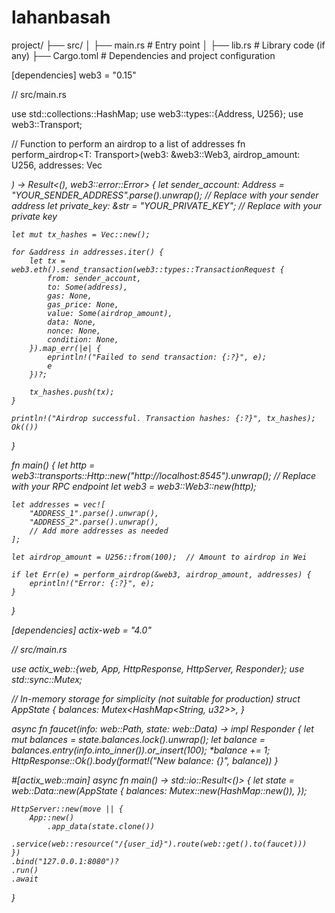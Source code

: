 # lahanbasah
project/
├── src/
│   ├── main.rs       # Entry point
│   ├── lib.rs        # Library code (if any)
├── Cargo.toml        # Dependencies and project configuration

[dependencies]
web3 = "0.15"

// src/main.rs

use std::collections::HashMap;
use web3::types::{Address, U256};
use web3::Transport;

// Function to perform an airdrop to a list of addresses
fn perform_airdrop<T: Transport>(web3: &web3::Web3<T>, airdrop_amount: U256, addresses: Vec<Address>) -> Result<(), web3::error::Error> {
    let sender_account: Address = "YOUR_SENDER_ADDRESS".parse().unwrap();  // Replace with your sender address
    let private_key: &str = "YOUR_PRIVATE_KEY";  // Replace with your private key

    let mut tx_hashes = Vec::new();
    
    for &address in addresses.iter() {
        let tx = web3.eth().send_transaction(web3::types::TransactionRequest {
            from: sender_account,
            to: Some(address),
            gas: None,
            gas_price: None,
            value: Some(airdrop_amount),
            data: None,
            nonce: None,
            condition: None,
        }).map_err(|e| {
            eprintln!("Failed to send transaction: {:?}", e);
            e
        })?;
        
        tx_hashes.push(tx);
    }

    println!("Airdrop successful. Transaction hashes: {:?}", tx_hashes);
    Ok(())
}

fn main() {
    let http = web3::transports::Http::new("http://localhost:8545").unwrap();  // Replace with your RPC endpoint
    let web3 = web3::Web3::new(http);

    let addresses = vec![
        "ADDRESS_1".parse().unwrap(),
        "ADDRESS_2".parse().unwrap(),
        // Add more addresses as needed
    ];

    let airdrop_amount = U256::from(100);  // Amount to airdrop in Wei

    if let Err(e) = perform_airdrop(&web3, airdrop_amount, addresses) {
        eprintln!("Error: {:?}", e);
    }
}

[dependencies]
actix-web = "4.0"

// src/main.rs

use actix_web::{web, App, HttpResponse, HttpServer, Responder};
use std::sync::Mutex;

// In-memory storage for simplicity (not suitable for production)
struct AppState {
    balances: Mutex<HashMap<String, u32>>,
}

async fn faucet(info: web::Path<String>, state: web::Data<AppState>) -> impl Responder {
    let mut balances = state.balances.lock().unwrap();
    let balance = balances.entry(info.into_inner()).or_insert(100);
    *balance += 1;
    HttpResponse::Ok().body(format!("New balance: {}", balance))
}

#[actix_web::main]
async fn main() -> std::io::Result<()> {
    let state = web::Data::new(AppState {
        balances: Mutex::new(HashMap::new()),
    });

    HttpServer::new(move || {
        App::new()
            .app_data(state.clone())
            .service(web::resource("/{user_id}").route(web::get().to(faucet)))
    })
    .bind("127.0.0.1:8080")?
    .run()
    .await
}

